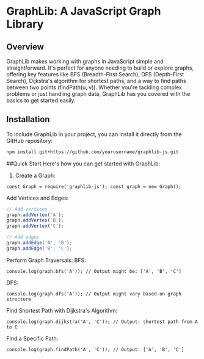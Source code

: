 # GraphLib: A JavaScript Graph Library

## Overview

GraphLib makes working with graphs in JavaScript simple and straightforward. It's perfect for anyone needing to build or explore graphs, offering key features like BFS (Breadth-First Search), DFS (Depth-First Search), Dijkstra's algorithm for shortest paths, and a way to find paths between two points (findPath(u, v)). Whether you're tackling complex problems or just handling graph data, GraphLib has you covered with the basics to get started easily.

## Installation

To include GraphLib in your project, you can install it directly from the GitHub repository:

```bash
npm install git+https://github.com/yourusername/graphlib-js.git
```

##Quick Start
Here's how you can get started with GraphLib:

1. Create a Graph:

`const Graph = require('graphlib-js');
const graph = new Graph();`

Add Vertices and Edges:

```javascript
// Add vertices
graph.addVertex('A');
graph.addVertex('B');
graph.addVertex('C');

// Add edges
graph.addEdge('A', 'B');
graph.addEdge('B', 'C');
```
Perform Graph Traversals:
BFS:

`console.log(graph.bfs('A')); // Output might be: ['A', 'B', 'C']`

DFS:

`console.log(graph.dfs('A')); // Output might vary based on graph structure`

Find Shortest Path with Dijkstra's Algorithm:

`console.log(graph.dijkstra('A', 'C')); // Output: shortest path from A to C`

Find a Specific Path:

`console.log(graph.findPath('A', 'C')); // Output: ['A', 'B', 'C']`



